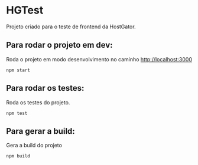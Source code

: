# HGTest

Projeto criado para o teste de frontend da HostGator.

## Para rodar o projeto em dev:

Roda o projeto em modo desenvolvimento no caminho [http://localhost:3000](http://localhost:3000)

`npm start`

## Para rodar os testes:

Roda os testes do projeto.

`npm test`

## Para gerar a build:

Gera a build do projeto

`npm build`
